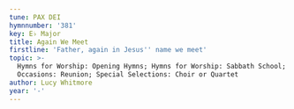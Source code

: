 ```yaml
---
tune: PAX DEI
hymnnumber: '381'
key: E♭ Major
title: Again We Meet
firstline: 'Father, again in Jesus'' name we meet'
topic: >-
  Hymns for Worship: Opening Hymns; Hymns for Worship: Sabbath School; Special
  Occasions: Reunion; Special Selections: Choir or Quartet
author: Lucy Whitmore
year: '-'
---
```

